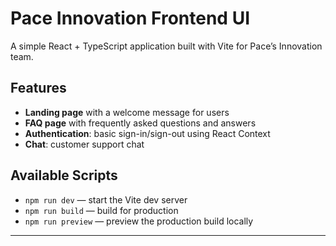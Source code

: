 # Pace Innovation Frontend UI

A simple React + TypeScript application built with Vite for Pace’s Innovation team.

## Features

* **Landing page** with a welcome message for users
* **FAQ page** with frequently asked questions and answers
* **Authentication**: basic sign-in/sign-out using React Context
* **Chat**: customer support chat

## Available Scripts

* `npm run dev` — start the Vite dev server
* `npm run build` — build for production
* `npm run preview` — preview the production build locally

---
